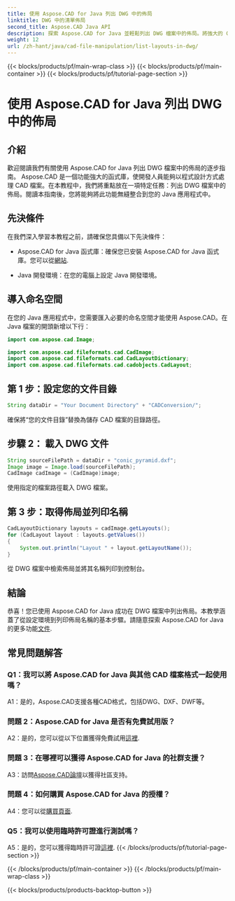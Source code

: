 ```yaml
---
title: 使用 Aspose.CAD for Java 列出 DWG 中的佈局
linktitle: DWG 中的清單佈局
second_title: Aspose.CAD Java API
description: 探索 Aspose.CAD for Java 並輕鬆列出 DWG 檔案中的佈局。將強大的 CAD 功能整合到您的 Java 應用程式中。
weight: 12
url: /zh-hant/java/cad-file-manipulation/list-layouts-in-dwg/
---
```


{{< blocks/products/pf/main-wrap-class >}}
{{< blocks/products/pf/main-container >}}
{{< blocks/products/pf/tutorial-page-section >}}

# 使用 Aspose.CAD for Java 列出 DWG 中的佈局

## 介紹

歡迎閱讀我們有關使用 Aspose.CAD for Java 列出 DWG 檔案中的佈局的逐步指南。 Aspose.CAD 是一個功能強大的函式庫，使開發人員能夠以程式設計方式處理 CAD 檔案。在本教程中，我們將重點放在一項特定任務：列出 DWG 檔案中的佈局。閱讀本指南後，您將能夠將此功能無縫整合到您的 Java 應用程式中。

## 先決條件

在我們深入學習本教程之前，請確保您具備以下先決條件：

-  Aspose.CAD for Java 函式庫：確保您已安裝 Aspose.CAD for Java 函式庫。您可以從[網站](https://releases.aspose.com/cad/java/).

- Java 開發環境：在您的電腦上設定 Java 開發環境。

## 導入命名空間

在您的 Java 應用程式中，您需要匯入必要的命名空間才能使用 Aspose.CAD。在 Java 檔案的開頭新增以下行：

```java
import com.aspose.cad.Image;

import com.aspose.cad.fileformats.cad.CadImage;
import com.aspose.cad.fileformats.cad.CadLayoutDictionary;
import com.aspose.cad.fileformats.cad.cadobjects.CadLayout;
```

## 第 1 步：設定您的文件目錄

```java
String dataDir = "Your Document Directory" + "CADConversion/";
```

確保將“您的文件目錄”替換為儲存 CAD 檔案的目錄路徑。

## 步驟 2： 載入 DWG 文件

```java
String sourceFilePath = dataDir + "conic_pyramid.dxf";
Image image = Image.load(sourceFilePath);
CadImage cadImage = (CadImage)image;
```

使用指定的檔案路徑載入 DWG 檔案。

## 第 3 步：取得佈局並列印名稱

```java
CadLayoutDictionary layouts = cadImage.getLayouts();
for (CadLayout layout : layouts.getValues())
{
    System.out.println("Layout " + layout.getLayoutName());
}
```

從 DWG 檔案中檢索佈局並將其名稱列印到控制台。

## 結論

恭喜！您已使用 Aspose.CAD for Java 成功在 DWG 檔案中列出佈局。本教學涵蓋了從設定環境到列印佈局名稱的基本步驟。請隨意探索 Aspose.CAD for Java 的更多功能[文件](https://reference.aspose.com/cad/java/).

## 常見問題解答

### Q1：我可以將 Aspose.CAD for Java 與其他 CAD 檔案格式一起使用嗎？

A1：是的，Aspose.CAD支援各種CAD格式，包括DWG、DXF、DWF等。

### 問題 2：Aspose.CAD for Java 是否有免費試用版？

 A2：是的，您可以從以下位置獲得免費試用[這裡](https://releases.aspose.com/).

### 問題 3：在哪裡可以獲得 Aspose.CAD for Java 的社群支援？

 A3：訪問[Aspose.CAD論壇](https://forum.aspose.com/c/cad/19)以獲得社區支持。

### 問題 4：如何購買 Aspose.CAD for Java 的授權？

 A4：您可以從[購買頁面](https://purchase.aspose.com/buy).

### Q5：我可以使用臨時許可證進行測試嗎？

 A5：是的，您可以獲得臨時許可證[這裡](https://purchase.aspose.com/temporary-license/).
{{< /blocks/products/pf/tutorial-page-section >}}

{{< /blocks/products/pf/main-container >}}
{{< /blocks/products/pf/main-wrap-class >}}

{{< blocks/products/products-backtop-button >}}
